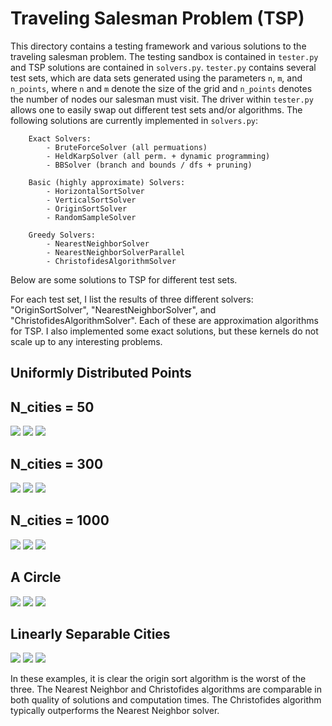 # Traveling Salesman Problem (TSP)

This directory contains a testing framework and various solutions to the traveling salesman problem.  The testing sandbox is contained in `tester.py` and TSP solutions are contained in `solvers.py`.  `tester.py` contains several test sets, which are data sets generated using the parameters `n`, `m`, and `n_points`, where `n` and `m` denote the size of the grid and `n_points` denotes the number of nodes our salesman must visit. The driver within `tester.py` allows one to easily swap out different test sets and/or algorithms. The following solutions are currently implemented in `solvers.py`:


        Exact Solvers:
            - BruteForceSolver (all permuations)
            - HeldKarpSolver (all perm. + dynamic programming)
            - BBSolver (branch and bounds / dfs + pruning)

        Basic (highly approximate) Solvers:
            - HorizontalSortSolver
            - VerticalSortSolver
            - OriginSortSolver
            - RandomSampleSolver

        Greedy Solvers:
            - NearestNeighborSolver
            - NearestNeighborSolverParallel
            - ChristofidesAlgorithmSolver


Below are some solutions to TSP for different test sets. 

For each test set, I list the results of three different solvers: "OriginSortSolver", "NearestNeighborSolver", and "ChristofidesAlgorithmSolver".  Each of these are approximation algorithms for TSP. I also implemented some exact solutions, but these kernels do not scale up to any interesting problems. 


## Uniformly Distributed Points 

## N_cities = 50

![](figures/testSetRandomUniform3_OriginSortSolver.png)
![](figures/testSetRandomUniform3_NearestNeighborSolver.png)
![](figures/testSetRandomUniform3_ChristofidesAlgorithmSolver.png)

## N_cities = 300

![](figures/testSetRandomUniform4_OriginSortSolver.png)
![](figures/testSetRandomUniform4_NearestNeighborSolver.png)
![](figures/testSetRandomUniform4_ChristofidesAlgorithmSolver.png)

## N_cities = 1000

![](figures/testSetRandomUniform5_OriginSortSolver.png)
![](figures/testSetRandomUniform5_NearestNeighborSolver.png)
![](figures/testSetRandomUniform5_ChristofidesAlgorithmSolver.png)

## A Circle  
![](figures/testSetCircle1_OriginSortSolver.png)
![](figures/testSetCircle1_NearestNeighborSolver.png)
![](figures/testSetCircle1_ChristofidesAlgorithmSolver.png)

## Linearly Separable Cities 
![](figures/testSetTwoDisjointCities1_OriginSortSolver.png)
![](figures/testSetTwoDisjointCities1_NearestNeighborSolver.png)
![](figures/testSetTwoDisjointCities1_ChristofidesAlgorithmSolver.png)



In these examples, it is clear the origin sort algorithm is the worst of the three. The Nearest Neighbor and Christofides algorithms are comparable in both quality of solutions and computation times. The Christofides algorithm typically outperforms the Nearest Neighbor solver. 
